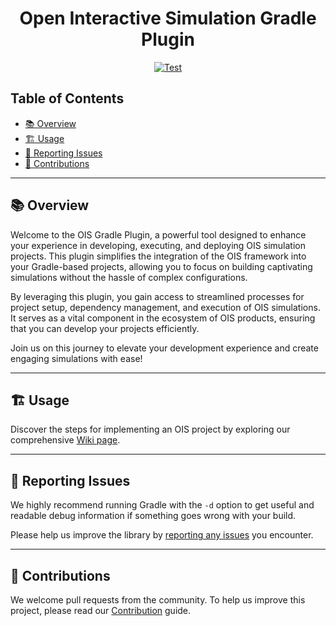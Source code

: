 <div align="center">

# Open Interactive Simulation Gradle Plugin

[![Test](https://github.com/attiasas/ois-gradle-plugin/actions/workflows/test.yml/badge.svg)](https://github.com/attiasas/ois-gradle-plugin/actions/workflows/test.yml?branch=master)

</div>

## Table of Contents
- [📚 Overview](#-overview)
- [🏗️ Usage](#-usage)
- [🐞 Reporting Issues](#-reporting-issues)
- [🤝 Contributions](#-contributions)

---
## 📚 Overview

Welcome to the OIS Gradle Plugin, a powerful tool designed to enhance your experience in developing, executing, and deploying OIS simulation projects. This plugin simplifies the integration of the OIS framework into your Gradle-based projects, allowing you to focus on building captivating simulations without the hassle of complex configurations.

By leveraging this plugin, you gain access to streamlined processes for project setup, dependency management, and execution of OIS simulations. It serves as a vital component in the ecosystem of OIS products, ensuring that you can develop your projects efficiently.

Join us on this journey to elevate your development experience and create engaging simulations with ease!

---
## 🏗️ Usage

Discover the steps for implementing an OIS project by exploring our comprehensive [Wiki page](https://github.com/attiasas/ois-core/wiki).

---
## 🐞 Reporting Issues

We highly recommend running Gradle with the ```-d```
option to get useful and readable debug information if something goes wrong with your build.

Please help us improve the library
by [reporting any issues](https://github.com/attiasas/ois-gradle-plugin/issues/new/choose) you encounter.

---
## 🤝 Contributions

We welcome pull requests from the community. To help us improve this project, please read
our [Contribution](CONTRIBUTING.md) guide.